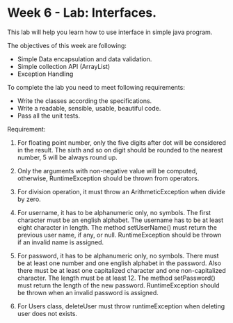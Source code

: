 # Week 6 - Lab: Interfaces.

This lab will help you learn how to use interface in simple java program.

The objectives of this week are following:
* Simple Data encapsulation and data validation.
* Simple collection API (ArrayList)
* Exception Handling

To complete the lab you need to meet following requirements:
* Write the classes according the specifications.
* Write a readable, sensible, usable, beautiful code.
* Pass all the unit tests.

Requirement:
1. For floating point number, only the five digits after dot will be 
considered in the result. The sixth and so on digit should be rounded
to the nearest number, 5 will be always round up. 

2. Only the arguments with non-negative value will be computed, 
otherwise, RuntimeException should be thrown from operators.

2. For division operation, it must throw an ArithmeticException when 
divide by zero.

3. For username, it has to be alphanumeric only, no symbols. The first 
character must be an english alphabet. The username has to be at least 
eight character in length. The method setUserName() must return the
 previous user name, if any, or null. RuntimeException should be  thrown
 if an invalid name is assigned.

4. For password, it has to be alphanumeric only, no symbols. There must
be at least one number and one english alphabet in the password. Also
there must be at least one capitalized character and one non-capitalized
character. The length must be at least 12. The method setPassword() must
return the length of the new password. RuntimeException should be thrown 
 when an invalid password is assigned.
 
5. For Users class, deleteUser must throw runtimeException when deleting 
user does not exists.

